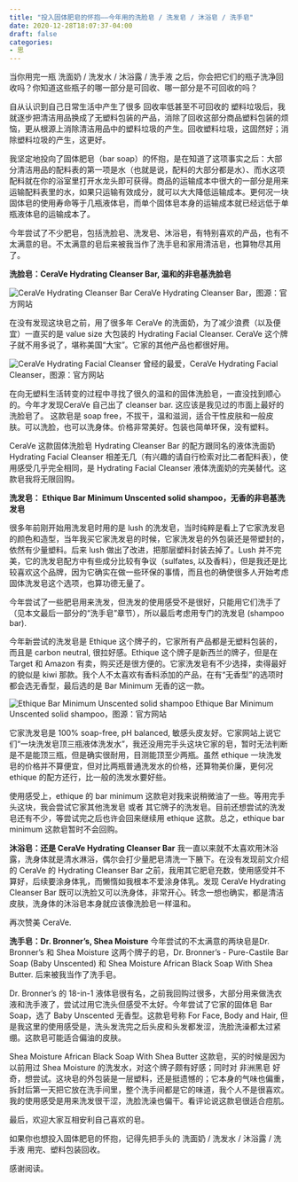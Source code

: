```yaml
---
title: "投入固体肥皂的怀抱——今年用的洗脸皂 / 洗发皂 / 沐浴皂 / 洗手皂"
date: 2020-12-28T18:07:37-04:00
draft: false
categories:
- 思
---
```


当你用完一瓶 洗面奶 / 洗发水 / 沐浴露 / 洗手液 之后，你会把它们的瓶子洗净回收吗？你知道这些瓶子的哪一部分是可回收、哪一部分是不可回收的吗？

自从认识到自己日常生活中产生了很多 回收率低甚至不可回收的 塑料垃圾后，我就逐步把清洁用品换成了无塑料包装的产品，消除了回收这部分商品塑料包装的烦恼，更从根源上消除清洁用品中的塑料垃圾的产生。回收塑料垃圾，这固然好；消除塑料垃圾的产生，这更好。

我坚定地投向了固体肥皂（bar soap）的怀抱，是在知道了这项事实之后：大部分清洁用品的配料表的第一项是水（也就是说，配料的大部分都是水）、而水这项配料就在你的浴室里打开水龙头即可获得。商品的运输成本中很大的一部分是用来运输配料表里的水，如果只运输有效成分，就可以大大降低运输成本。更何况一块固体皂的使用寿命等于几瓶液体皂，而单个固体皂本身的运输成本就已经远低于单瓶液体皂的运输成本了。

今年尝试了不少肥皂，包括洗脸皂、洗发皂、沐浴皂，有特别喜欢的产品，也有不太满意的皂。不太满意的皂后来被我当作了洗手皂和家用清洁皂，也算物尽其用了。

**洗脸皂：CeraVe Hydrating Cleanser Bar, 温和的非皂基洗脸皂**

![CeraVe Hydrating Cleanser Bar](https://img9.doubanio.com/view/note/l/public/p78755260.webp)
CeraVe Hydrating Cleanser Bar，图源：官方网站

在没有发现这块皂之前，用了很多年 CeraVe 的洗面奶，为了减少浪费（以及便宜）一直买的是 value size 大包装的 Hydrating Facial Cleanser. CeraVe 这个牌子就不用多说了，堪称美国“大宝”。它家的其他产品也都很好用。

![CeraVe Hydrating Facial Cleanser](https://img9.doubanio.com/view/note/l/public/p78755299.webp)
曾经的最爱，CeraVe Hydrating Facial Cleanser，图源：官方网站


在向无塑料生活转变的过程中寻找了很久的温和的固体洗脸皂，一直没找到顺心的。今年才发现CeraVe 自己出了 cleanser bar. 这应该是我见过的市面上最好的洗脸皂了。 这款皂是 soap free，不拔干，温和滋润，适合干性皮肤和一般皮肤。可以洗脸，也可以洗身体。价格非常美好。包装也简单环保，没有塑料。

CeraVe 这款固体洗脸皂 Hydrating Cleanser Bar 的配方跟同名的液体洗面奶 Hydrating Facial Cleanser 相差无几（有兴趣的请自行检索对比二者配料表），使用感受几乎完全相同，是 Hydrating Facial Cleanser 液体洗面奶的完美替代。这款皂我将无限回购。

**洗发皂： Ethique Bar Minimum Unscented solid shampoo，无香的非皂基洗发皂**

很多年前刚开始用洗发皂时用的是 lush 的洗发皂，当时纯粹是看上了它家洗发皂的颜色和造型，当年我买它家洗发皂的时候，它家洗发皂的外包装还是带塑封的，依然有少量塑料。后来 lush 做出了改进，把那层塑料封装去掉了。Lush 并不完美，它的洗发皂配方中有些成分比较有争议（sulfates, 以及香料），但是我还是比较喜欢这个品牌，因为它确实在做一些环保的事情，而且也的确使很多人开始考虑固体洗发皂这个选项，也算功德无量了。

今年尝试了一些肥皂用来洗发，但洗发的使用感受不是很好，只能用它们洗手了（见本文最后一部分的“洗手皂”章节），所以最后考虑用专门的洗发皂 (shampoo bar). 

今年新尝试的洗发皂是 Ethique 这个牌子的，它家所有产品都是无塑料包装的，而且是 carbon neutral, 很拉好感。Ethique 这个牌子是新西兰的牌子，但是在 Target 和 Amazon 有卖，购买还是很方便的。它家洗发皂有不少选择，卖得最好的貌似是 kiwi 那款。我个人不太喜欢有香料添加的产品，在有“无香型”的选项时都会选无香型，最后选的是 Bar Minimum 无香的这一款。

![Ethique Bar Minimum Unscented solid shampoo](https://img9.doubanio.com/view/note/l/public/p78755495.webp)
Ethique Bar Minimum Unscented solid shampoo，图源：官方网站

它家洗发皂是 100% soap-free, pH balanced, 敏感头皮友好。它家网站上说它们“一块洗发皂顶三瓶液体洗发水”，我还没用完手头这块它家的皂，暂时无法判断是不是能顶三瓶，但是确实很耐用，目测能顶至少两瓶。虽然 ethique 一块洗发皂的价格并不算便宜，但对比两瓶普通洗发水的价格，还算物美价廉，更何况 ethique 的配方还行，比一般的洗发水要好些。

使用感受上，ethique 的 bar minimum 这款皂对我来说稍微油了一些。等用完手头这块，我会尝试它家其他洗发皂 或者 其它牌子的洗发皂。目前还想尝试的洗发皂还有不少，等尝试完之后也许会回来继续用 ethique 这款。总之，ethique bar minimum 这款皂暂时不会回购。

**沐浴皂：还是 CeraVe Hydrating Cleanser Bar**
我一直以来就不太喜欢用沐浴露，洗身体就是清水淋浴，偶尔会打少量肥皂清洗一下腋下。在没有发现前文介绍的 CeraVe 的 Hydrating Cleanser Bar 之前，我用其它肥皂充数，使用感受并不算好，后续要涂身体乳，而懒惰如我根本不爱涂身体乳。发现 CeraVe Hydrating Cleanser Bar 既可以洗脸又可以洗身体，非常开心。转念一想也确实，都是清洁皮肤，洗身体的沐浴皂本身就应该像洗脸皂一样温和。

再次赞美 CeraVe.

**洗手皂：Dr. Bronner’s,  Shea Moisture**
今年尝试的不太满意的两块皂是Dr. Bronner’s 和 Shea Moisture 这两个牌子的皂，Dr. Bronner’s - Pure-Castile Bar Soap (Baby Unscented) 和 Shea Moisture African Black Soap With Shea Butter. 后来被我当作了洗手皂。

Dr. Bronner’s 的 18-in-1 液体皂很有名，之前我回购过很多，大部分用来做洗衣液和洗手液了，尝试过用它洗头但感受不太好。今年尝试了它家的固体皂 Bar Soap，选了 Baby Unscented 无香型。这款皂号称 For Face, Body and Hair, 但是我这里的使用感受是，洗头发洗完之后头皮和头发都发涩，洗脸洗澡都太过紧绷。这款皂可能适合偏油的皮肤。

Shea Moisture African Black Soap With Shea Butter 这款皂，买的时候是因为以前用过 Shea Moisture 的洗发水，对这个牌子颇有好感；同时对 非洲黑皂 好奇，想尝试。这块皂的外包装是一层塑料，还是挺遗憾的；它本身的气味也偏重，拆封后第一天把它放在洗手间里，整个洗手间都是它的味道，我个人不是很喜欢。我的使用感受是用来洗发很干涩，洗脸洗澡也偏干。看评论说这款皂很适合痘肌。

最后，欢迎大家互相安利自己喜欢的皂。

如果你也想投入固体肥皂的怀抱，记得先把手头的 洗面奶 / 洗发水 / 沐浴露 / 洗手液 用完、塑料包装回收。

感谢阅读。